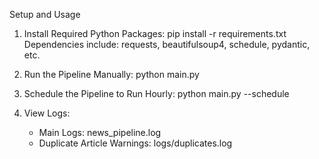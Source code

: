 Setup and Usage
1. Install Required Python Packages:
    pip install -r requirements.txt
   Dependencies include: requests, beautifulsoup4, schedule, pydantic, etc.

2. Run the Pipeline Manually:
    python main.py

3. Schedule the Pipeline to Run Hourly:
    python main.py --schedule

4. View Logs:
    - Main Logs: news_pipeline.log
    - Duplicate Article Warnings: logs/duplicates.log
